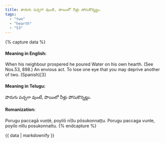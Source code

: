 ```yaml
---
title: పొరుగు పచ్చగా వుంటే, పొయిలో నీళ్లు పోసుకొన్నట్టు.
tags:
  - "two"
  - "hearth"
  - "53"
---
```


{% capture data %}
#### Meaning in English:
When his neighbour prospered he poured Water on his own hearth.
(See Nos.53, 898.)
An envious act.
To lose one eye that you may deprive another of two. (Spanish)[3]

#### Meaning in Telugu:
పొరుగు పచ్చగా వుంటే, పొయిలో నీళ్లు పోసుకొన్నట్టు.

#### Romanization:
Porugu paccagā vuṇṭē, poyilō nīḷlu pōsukonnaṭṭu.
Porugu paccaga vunte, poyilo nillu posukonnattu.
{% endcapture %}

{{ data | markdownify }}

